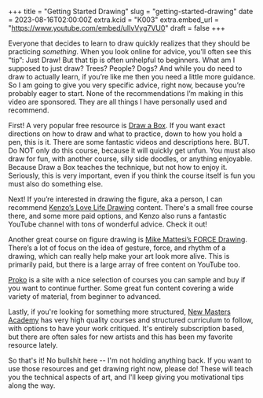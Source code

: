 +++
title = "Getting Started Drawing"
slug = "getting-started-drawing"
date = 2023-08-16T02:00:00Z
extra.kcid = "K003"
extra.embed_url = "https://www.youtube.com/embed/uIlvVyg7VU0"
draft = false
+++

Everyone that decides to learn to draw quickly realizes that they should be practicing _something_. When you look online for advice, you’ll often see this “tip”: Just Draw!
But that tip is often unhelpful to beginners. What am I supposed to just draw? Trees? People? Dogs? And while you do need to draw to actually learn, if you’re like me then you need a little more guidance.
So I am going to give you very specific advice, right now, because you’re probably eager to start. None of the recommendations I’m making in this video are sponsored. They are all things I have personally used and recommend.

First! A very popular free resource is [Draw a Box]. If you want exact directions on how to draw and what to practice, down to how you hold a pen, this is it. There are some fantastic videos and descriptions here. BUT. Do NOT only do this course, because it will quickly get unfun. You must also draw for fun, with another course, silly side doodles, or anything enjoyable. Because Draw a Box teaches the technique, but not how to enjoy it. Seriously, this is very important, even if you think the course itself is fun you must also do something else.

Next! If you’re interested in drawing the figure, aka a person, I can recommend [Kenzo’s Love Life Drawing] content. There's a small free course there, and some more paid options, and Kenzo also runs a fantastic YouTube channel with tons of wonderful advice. Check it out!

Another great course on figure drawing is [Mike Mattesi’s FORCE Drawing]. There’s a lot of focus on the idea of gesture, force, and rhythm of a drawing, which can really help make your art look more alive. This is primarily paid, but there is a large array of free content on YouTube too.

[Proko] is a site with a nice selection of courses you can sample and buy if you want to continue further. Some great fun content covering a wide variety of material, from beginner to advanced.

Lastly, if you're looking for something more structured, [New Masters Academy] has very high quality courses and structured curriculum to follow, with options to have your work critiqued. It's entirely subscription based, but there are often sales for new artists and this has been my favorite resource lately.

So that's it! No bullshit here -- I'm not holding anything back. If you want to use those resources and get drawing right now, please do! These will teach you the technical aspects of art, and I'll keep giving you motivational tips along the way.

[Draw a Box]: https://drawabox.com/
[Kenzo’s Love Life Drawing]: https://lovelifedrawing.com/
[Mike Mattesi’s FORCE Drawing]: https://www.drawingforce.com/
[Proko]: https://www.proko.com/
[New Masters Academy]: https://www.nma.art/
